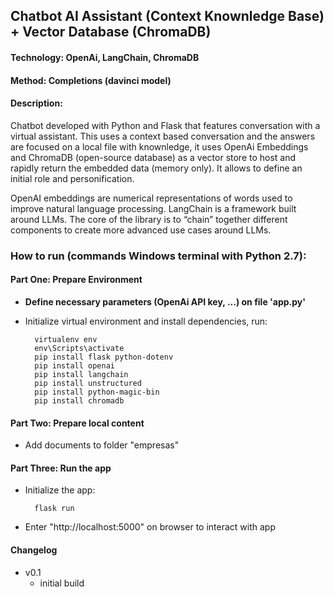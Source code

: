 ## Chatbot AI Assistant (Context Knownledge Base) + Vector Database (ChromaDB)

#### Technology: OpenAi, LangChain, ChromaDB
#### Method: Completions (davinci model)

#### Description:
Chatbot developed with Python and Flask that features conversation with a virtual assistant. This uses a context based conversation and the answers are focused on a local file with knownledge, it uses OpenAi Embeddings and ChromaDB (open-source database) as a vector store to host and rapidly return the embedded data (memory only). It allows to define an initial role and personification.

OpenAI embeddings are numerical representations of words used to improve natural language processing.
LangChain is a framework built around LLMs. The core of the library is to “chain” together different components to create more advanced use cases around LLMs.

### How to run (commands Windows terminal with Python 2.7):

#### Part One: Prepare Environment
- **Define necessary parameters (OpenAi API key, ...) on file 'app.py'**
- Initialize virtual environment and install dependencies, run:

	    virtualenv env
	    env\Scripts\activate
	    pip install flask python-dotenv
        pip install openai
		pip install langchain
		pip install unstructured
		pip install python-magic-bin
		pip install chromadb

#### Part Two: Prepare local content
- Add documents to folder "empresas"

#### Part Three: Run the app
- Initialize the app:

	    flask run

- Enter "http://localhost:5000" on browser to interact with app

#### Changelog
- v0.1
	- initial build